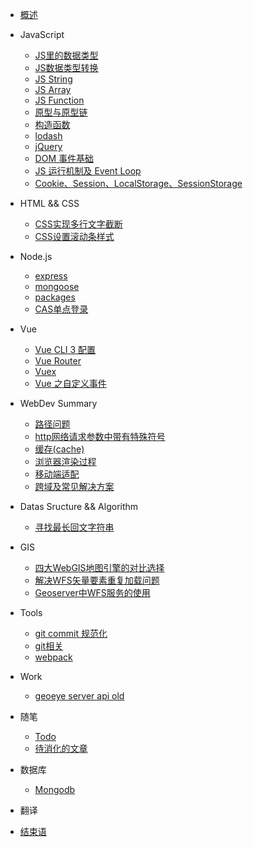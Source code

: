 <!-- docs/_sidebar.md -->

* [概述](README.md)

* JavaScript
  * [JS里的数据类型](javascript/JS里的数据类型.md) 
  * [JS数据类型转换](javascript/JS数据类型转换.md) 
  * [JS String](javascript/string.md) 
  * [JS Array](javascript/array.md) 
  * [JS Function](javascript/function.md) 
  * [原型与原型链](javascript/原型与原型链.md) 
  * [构造函数](javascript/构造函数.md) 
  * [lodash](javascript/lodash.md)
  * [jQuery](javascript/jquery.md)
  * [DOM 事件基础](javascript/dom事件.md)
  * [JS 运行机制及 Event Loop](javascript/EventLoop.md)
  * [Cookie、Session、LocalStorage、SessionStorage](javascript/浏览器存储.md)

* HTML && CSS
  * [CSS实现多行文字截断](html&css/CSS实现多行文字截断.md)
  * [CSS设置滚动条样式](html&css/CSS设置滚动条样式.md)

* Node.js
  * [express](node/express.md)
  * [mongoose](node/mongoose.md)
  * [packages](node/packages.md)
  * [CAS单点登录](node/CAS单点登录.md)

* Vue
  * [Vue CLI 3 配置](vue/vue-cli3.md)
  * [Vue Router](vue/vue-router.md)
  * [Vuex](vue/vuex.md)
  * [Vue 之自定义事件](vue/vue之自定义事件.md)

* WebDev Summary
  * [路径问题](webdev_summary/路径.md)
  * [http网络请求参数中带有特殊符号](webdev_summary/http网络请求参数中带有特殊符号.md)
  * [缓存(cache)](webdev_summary/cache.md)
  * [浏览器渲染过程](webdev_summary/浏览器渲染过程.md)
  * [移动端适配](webdev_summary/移动端适配.md)
  * [跨域及常见解决方案](webdev_summary/跨域及常见解决方案.md)

* Datas Sructure && Algorithm
  * [寻找最长回文字符串](datastructure_algorithm/寻找最长回文字符串.md)

* GIS
  * [四大WebGIS地图引擎的对比选择](gis/四大webgis地图引擎的对比选择.md)
  * [解决WFS矢量要素重复加载问题](gis/解决WFS矢量要素重复加载问题.md)
  * [Geoserver中WFS服务的使用](gis/Geoserver中WFS服务的使用.md)

* Tools
  * [git commit 规范化](tools/git提交信息规范化.md)
  * [git相关](tools/git相关.md)
  * [webpack](tools/webpack.md)

* Work
  * [geoeye server api old](work/geoeye-server-api.md)

* 随笔
  * [Todo](随笔/todo.md)
  * [待消化的文章](随笔/文章.md)

* 数据库
  * [Mongodb](database/mongodb.md)

* 翻译

* [结束语](end.md)
